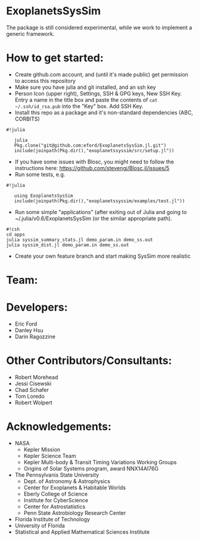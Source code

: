 # ExoplanetsSysSim
The package is still considered experimental, while we work to implement a generic framework.

# How to get started:
* Create github.com account, and (until it's made public) get permission to access this repository
* Make sure you have julia and git installed, and an ssh key
* Person Icon (upper right), Settings, SSH & GPG keys, New SSH Key.  Entry a name in the title box and paste the contents of `cat ~/.ssh/id_rsa.pub` into the "Key" box. Add SSH Key.  
* Install this repo as a package and it's non-standard dependencies (ABC, CORBITS)
```
#!julia

   julia
   Pkg.clone("git@github.com:eford/ExoplanetsSysSim.jl.git")
   include(joinpath(Pkg.dir(),"exoplanetssyssim/src/setup.jl"))   

```
* If you have some issues with Blosc, you might need to follow the instructions here: https://github.com/stevengj/Blosc.jl/issues/5
* Run some tests, e.g. 
```
#!julia

   using ExoplanetsSysSim
   include(joinpath(Pkg.dir(),"exoplanetssyssim/examples/test.jl"))   
```
* Run some simple "applications" (after exiting out of Julia and going to 
~/.julia/v0.6/ExoplanetsSysSim (or the similar appropriate path).

```
#!csh
cd apps
julia syssim_summary_stats.jl demo_param.in demo_ss.out
julia syssim_dist.jl demo_param.in demo_ss.out
```
* Create your own feature branch and start making SysSim more realistic

# Team:
# Developers:
  * Eric Ford
  * Danley Hsu
  * Darin Ragozzine
# Other Contributors/Consultants:
  * Robert Morehead
  * Jessi Cisewski
  * Chad Schafer
  * Tom Loredo
  * Robert Wolpert

# Acknowledgements:
* NASA
  * Kepler Mission
  * Kepler Science Team
  * Kepler Multi-body & Transit Timing Variations Working Groups
  * Origins of Solar Systems program, award NNX14AI76G
* The Pennsylvanis State University
  * Dept. of Astronomy & Astrophysics
  * Center for Exoplanets & Habitable Worlds
  * Eberly College of Science
  * Institute for CyberScience
  * Center for Astrostatistics
  * Penn State Astrobiology Research Center
* Florida Institute of Technology
* University of Florida
* Statistical and Applied Mathematical Sciences Institute
